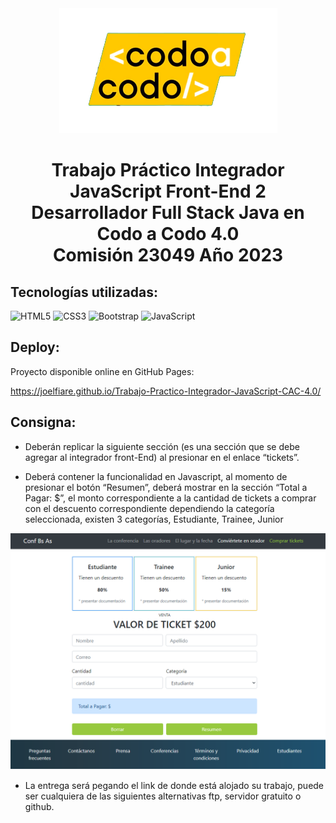 <div align="center"><img src="https://github.com/JoelFiare/Desarrollador-Full-Stack-Java-CAC4.0/blob/main/Trabajo-Practico-Integrador-Front/assets/img/codoacodo.png" /></div>

<h1 align="center"> Trabajo Práctico Integrador JavaScript Front-End 2 <br>Desarrollador Full Stack Java en Codo a Codo 4.0<br>Comisión 23049 Año 2023</h1>

## Tecnologías utilizadas:
![HTML5](https://img.shields.io/badge/html5-%23E34F26.svg?style=for-the-badge&logo=html5&logoColor=white) ![CSS3](https://img.shields.io/badge/css3-%231572B6.svg?style=for-the-badge&logo=css3&logoColor=white) ![Bootstrap](https://img.shields.io/badge/bootstrap-%23563D7C.svg?style=for-the-badge&logo=bootstrap&logoColor=white) ![JavaScript](https://img.shields.io/badge/javascript-%23323330.svg?style=for-the-badge&logo=javascript&logoColor=%23F7DF1E)

## Deploy:
Proyecto disponible online en GitHub Pages:

https://joelfiare.github.io/Trabajo-Practico-Integrador-JavaScript-CAC-4.0/

## Consigna:
- Deberán replicar la siguiente sección (es una sección que se debe agregar al integrador front-End) al presionar en el enlace “tickets”.

- Deberá contener la funcionalidad en Javascript, al momento de presionar el botón “Resumen”, deberá mostrar en la sección “Total a Pagar: $”, el monto correspondiente a la cantidad de tickets a comprar con el descuento correspondiente dependiendo la categoría seleccionada, existen 3 categorías, Estudiante, Trainee, Junior

![final_js front_2021](https://github.com/JoelFiare/Trabajo-Practico-Integrador-JavaScript-CAC-4.0/blob/main/img/Final_js_front_2021.png)

- La entrega será pegando el link de donde está alojado su trabajo, puede ser cualquiera de las siguientes alternativas ftp, servidor gratuito o github.

